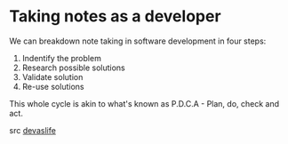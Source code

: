 # Taking notes as a developer

We can breakdown note taking in software development in four
steps:

1. Indentify the problem
2. Research possible solutions
3. Validate solution
4. Re-use solutions

This whole cycle is akin to what's known as P.D.C.A - Plan, do,
check and act.

src [devaslife](https://www.youtube.com/@devaslife)
